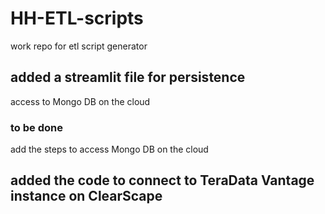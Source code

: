 # HH-ETL-scripts
work repo for etl script generator

## added a streamlit file for persistence
access to Mongo DB on the cloud
### to be done 
add the steps to access Mongo DB on the cloud
## added the code to connect to TeraData Vantage instance on ClearScape


